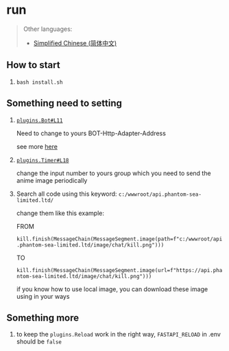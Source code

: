 # run

> Other languages:
>
> - [Simplified Chinese (简体中文)](/README_CN.md)

## How to start

1. `bash install.sh`

## Something need to setting

1. [`plugins.Bot#L11`](https://github.com/phantom-sea-limited/Bot/blob/main/Lib/Bot.py#L11)

   Need to change to yours BOT-Http-Adapter-Address
   
   see more [here](https://docs.mirai.mamoe.net/mirai-api-http/adapter/HttpAdapter.html)
   
2. [`plugins.Timer#L18`](https://github.com/phantom-sea-limited/Bot/blob/main/plugins/Timer.py#L18)

    change the input number to yours group which you need to send the anime image periodically
    
3. Search all code using this keyword: `c:/wwwroot/api.phantom-sea-limited.ltd/`

    change them like this example:
    
    FROM
    
    `kill.finish(MessageChain(MessageSegment.image(path=f"c:/wwwroot/api.phantom-sea-limited.ltd/image/chat/kill.png")))`
    
    TO
    
    `kill.finish(MessageChain(MessageSegment.image(url=f"https://api.phantom-sea-limited.ltd/image/chat/kill.png")))`
    
    if you know how to use local image, you can download these image using in your ways

## Something more

1. to keep the `plugins.Reload` work in the right way, `FASTAPI_RELOAD` in .env should be `false`
